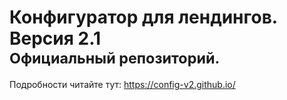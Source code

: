 <h1><strong>Конфигуратор для лендингов.</strong> Версия 2.1</br><small>Официальный репозиторий.</small></h1>

Подробности читайте тут: https://config-v2.github.io/

